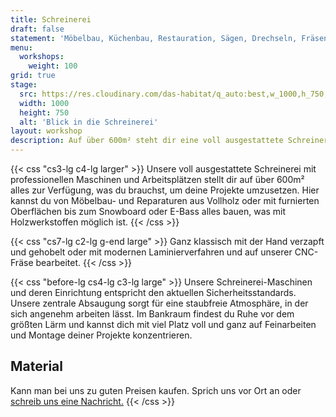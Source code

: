```yaml
---
title: Schreinerei
draft: false
statement: 'Möbelbau, Küchenbau, Restauration, Sägen, Drechseln, Fräsen, Furnieren, Schleifen, Pressen, Hobeln und mehr in unserer Schreinerei.'
menu:
  workshops:
    weight: 100
grid: true
stage:
  src: https://res.cloudinary.com/das-habitat/q_auto:best,w_1000,h_750,c_fill,f_auto,dpr_auto/website/schreinerei.jpg
  width: 1000
  height: 750
  alt: 'Blick in die Schreinerei'
layout: workshop
description: Auf über 600m² steht dir eine voll ausgestattete Schreinerei mit Arbeitsplätzen und professionellen Maschinen zur Verfügung um deine Projekte umzusetzen.
---
```


{{< css "cs3-lg c4-lg larger" >}}
Unsere voll ausgestattete Schreinerei mit professionellen Maschinen und Arbeitsplätzen stellt dir auf über 600m² alles zur Verfügung, was du brauchst, um deine Projekte umzusetzen. Hier kannst du von Möbelbau- und Reparaturen aus Vollholz oder mit furnierten Oberflächen bis zum Snowboard oder E-Bass alles bauen, was mit Holzwerkstoffen möglich ist.
{{< /css >}}

{{< css "cs7-lg c2-lg g-end large" >}}
Ganz klassisch mit der Hand verzapft und gehobelt oder mit modernen Laminierverfahren und auf unserer CNC-Fräse bearbeitet.
{{< /css >}}

{{< css "before-lg cs4-lg c3-lg large" >}}
Unsere Schreinerei-Maschinen und deren Einrichtung entspricht den aktuellen Sicherheitsstandards. Unsere zentrale Absaugung sorgt für eine staubfreie Atmosphäre, in der sich angenehm arbeiten lässt. Im Bankraum findest du Ruhe vor dem größten Lärm und kannst dich mit viel Platz voll und ganz auf Feinarbeiten und Montage deiner Projekte konzentrieren.

## Material

Kann man bei uns zu guten Preisen kaufen. Sprich uns vor Ort an oder [schreib uns eine Nachricht.](/kontakt/)
{{< /css >}}

